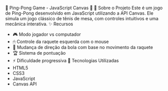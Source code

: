 🎾 Ping-Pong Game - JavaScript Canvas 🚀
📌 Sobre o Projeto
Este é um jogo de Ping-Pong desenvolvido em JavaScript utilizando a API Canvas. Ele simula um jogo clássico de tênis de mesa, com controles intuitivos e uma mecânica interativa.
✨ Recursos
- 🎮 Modo jogador vs computador
- 🖱 Controle da raquete esquerda com o mouse
- 🔼 Mudança de direção da bola com base no movimento da raquete
- 🏆 Sistema de pontuação
- ⚡ Dificuldade progressiva
🔧 Tecnologias Utilizadas
- HTML5
- CSS3
- JavaScript
- Canvas API
